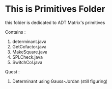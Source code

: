 # This is Primitives Folder

this folder is dedicated to ADT Matrix's primitives

Contains :
1. determinant.java
2. GetCofactor.java
3. MakeSquare.java
4. SPLCheck.java
5. SwitchCol.java

Quest : 
1. Determinant using Gauss-Jordan (still figuring)
